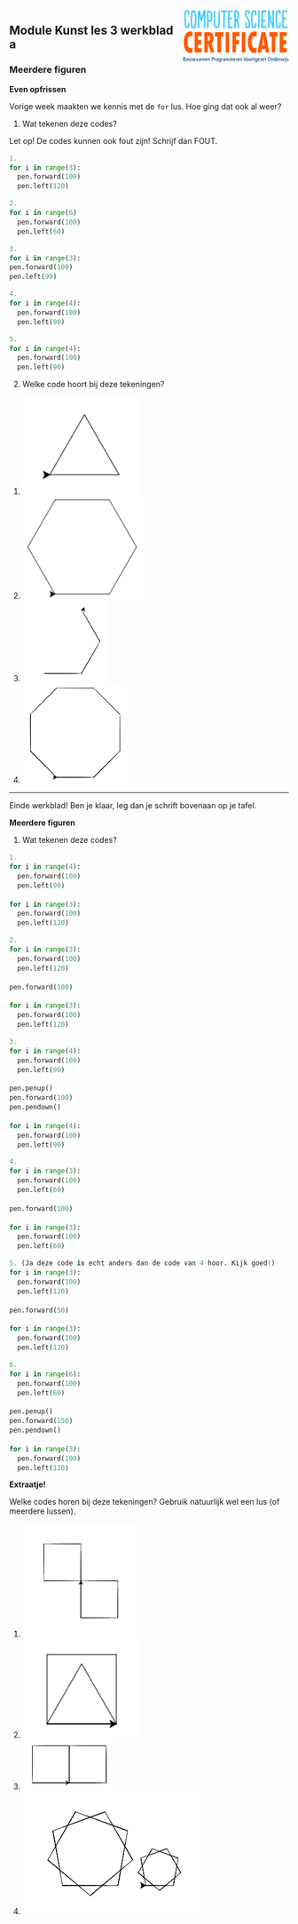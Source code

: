 <img src="../../img/Logo cs-certificate.jpg" style="zoom:20%" align="right">

## Module Kunst les 3 werkblad a 

### Meerdere figuren

**Even opfrissen**

Vorige week maakten we kennis met de `for` lus. Hoe ging dat ook al weer?

1) Wat tekenen deze codes? 

Let op! De codes kunnen ook fout zijn! Schrijf dan FOUT.

```python
1.
for i in range(3):
  pen.forward(100)
  pen.left(120)
```

```python
2.
for i in range(6)
  pen.forward(100)
  pen.left(60)
```
```python
3.
for i in range(3):
pen.forward(100)
pen.left(90)
```

```python
4.
for i in range(4):
  pen.forward(100)
  pen.left(90)
```

```python
5.
for i in range(4):
  pen.forward(100)
  pen.left(90)
```

<div style="page-break-after:
always;"></div>

2) Welke code hoort bij deze tekeningen? 


1. ![image-20190318130624359](../../img/image-20190318130624359.png)
2. ![image-20190325083528686](../../img/image-20190325083528686.png)
3. ![image-20190322150946880](../../img/image-20190322150946880.png)
4. ![image-20190322151013930](../../img/image-20190322151013930.png)

------

Einde werkblad! Ben je klaar, leg dan je schrift bovenaan op je tafel.

 <div style="page-break-after: always;"></div>

**Meerdere figuren**

1) Wat tekenen deze codes?

```python
1.
for i in range(4):
  pen.forward(100)
  pen.left(90)

for i in range(3):
  pen.forward(100)
  pen.left(120)
```

```python
2.
for i in range(3):
  pen.forward(100)
  pen.left(120)
  
pen.forward(100)

for i in range(3):
  pen.forward(100)
  pen.left(120)
```

```python
3.
for i in range(4):
  pen.forward(100)
  pen.left(90)

pen.penup()
pen.forward(100)
pen.pendown()

for i in range(4):
  pen.forward(100)
  pen.left(90)
```

<div style="page-break-after:
always;"></div>

```python
4.
for i in range(3):
  pen.forward(100)
  pen.left(60)

pen.forward(100)

for i in range(3):
  pen.forward(100)
  pen.left(60)
```


```python
5. (Ja deze code is echt anders dan de code van 4 hoor. Kijk goed!)
for i in range(3):
  pen.forward(100)
  pen.left(120)

pen.forward(50)

for i in range(3):
  pen.forward(100)
  pen.left(120)
```
```python
6.
for i in range(6):
  pen.forward(100)
  pen.left(60)

pen.penup()
pen.forward(150)
pen.pendown()

for i in range(3):
  pen.forward(100)
  pen.left(120)
```





**Extraatje!**

Welke codes horen bij deze tekeningen? Gebruik natuurlijk wel een lus (of meerdere lussen).

1. ![image-20190329210151106](../../img/image-20190329210151106.png)
2. ![image-20190318125810948](../../img/image-20190318125810948.png)
3. ![image-20190322151224232](../../img/image-20190322151224232.png)
4. ![image-20190329210728482](../../img/image-20190329210728482.png)